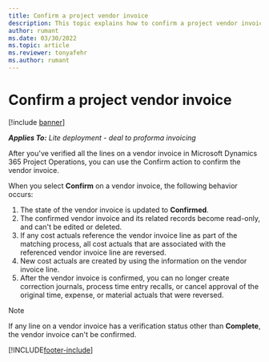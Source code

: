 ```yaml
---
title: Confirm a project vendor invoice
description: This topic explains how to confirm a project vendor invoice in Microsoft Dynamics 365 Project Operations and the financial impact of confirming a project vendor invoice.
author: rumant
ms.date: 03/30/2022
ms.topic: article
ms.reviewer: tonyafehr 
ms.author: rumant
---
```


# Confirm a project vendor invoice

[!include [banner](../../includes/dataverse-preview.md)]

_**Applies To:** Lite deployment - deal to proforma invoicing_

After you've verified all the lines on a vendor invoice in Microsoft Dynamics 365 Project Operations, you can use the Confirm action to confirm the vendor invoice.

When you select **Confirm** on a vendor invoice, the following behavior occurs:

1. The state of the vendor invoice is updated to **Confirmed**.
2. The confirmed vendor invoice and its related records become read-only, and can't be edited or deleted.
3. If any cost actuals reference the vendor invoice line as part of the matching process, all cost actuals that are associated with the referenced vendor invoice line are reversed.
4. New cost actuals are created by using the information on the vendor invoice line.
5. After the vendor invoice is confirmed, you can no longer create correction journals, process time entry recalls, or cancel approval of the original time, expense, or material actuals that were reversed.

> [!NOTE]
> If any line on a vendor invoice has a verification status other than **Complete**, the vendor invoice can't be confirmed.

[!INCLUDE[footer-include](../../includes/footer-banner.md)]

